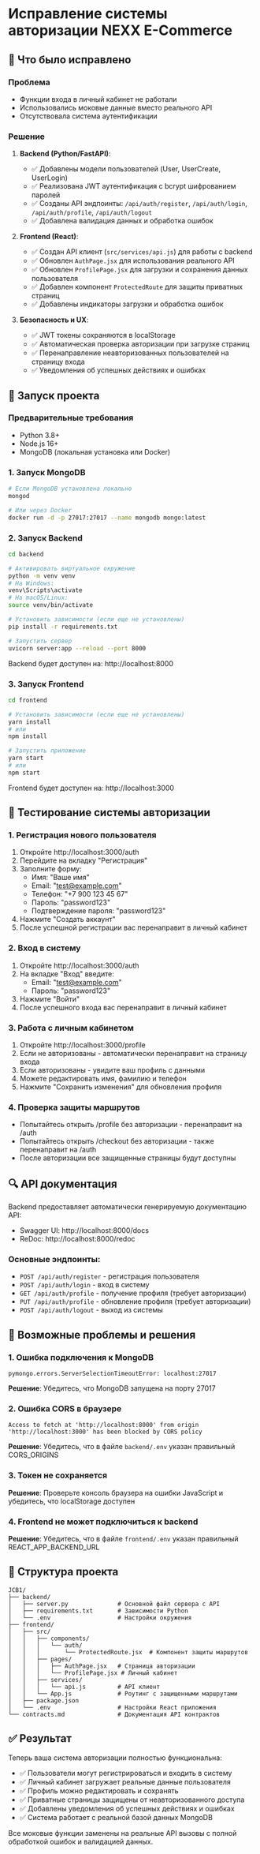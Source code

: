 # Исправление системы авторизации NEXX E-Commerce

## 🔧 Что было исправлено

### Проблема
- Функции входа в личный кабинет не работали
- Использовались моковые данные вместо реального API
- Отсутствовала система аутентификации

### Решение
1. **Backend (Python/FastAPI)**:
   - ✅ Добавлены модели пользователей (User, UserCreate, UserLogin)
   - ✅ Реализована JWT аутентификация с bcrypt шифрованием паролей
   - ✅ Созданы API эндпоинты: `/api/auth/register`, `/api/auth/login`, `/api/auth/profile`, `/api/auth/logout`
   - ✅ Добавлена валидация данных и обработка ошибок

2. **Frontend (React)**:
   - ✅ Создан API клиент (`src/services/api.js`) для работы с backend
   - ✅ Обновлен `AuthPage.jsx` для использования реального API
   - ✅ Обновлен `ProfilePage.jsx` для загрузки и сохранения данных пользователя
   - ✅ Добавлен компонент `ProtectedRoute` для защиты приватных страниц
   - ✅ Добавлены индикаторы загрузки и обработка ошибок

3. **Безопасность и UX**:
   - ✅ JWT токены сохраняются в localStorage
   - ✅ Автоматическая проверка авторизации при загрузке страниц
   - ✅ Перенаправление неавторизованных пользователей на страницу входа
   - ✅ Уведомления об успешных действиях и ошибках

## 🚀 Запуск проекта

### Предварительные требования
- Python 3.8+
- Node.js 16+
- MongoDB (локальная установка или Docker)

### 1. Запуск MongoDB
```bash
# Если MongoDB установлена локально
mongod

# Или через Docker
docker run -d -p 27017:27017 --name mongodb mongo:latest
```

### 2. Запуск Backend
```bash
cd backend

# Активировать виртуальное окружение
python -m venv venv
# На Windows:
venv\Scripts\activate
# На macOS/Linux:
source venv/bin/activate

# Установить зависимости (если еще не установлены)
pip install -r requirements.txt

# Запустить сервер
uvicorn server:app --reload --port 8000
```

Backend будет доступен на: http://localhost:8000

### 3. Запуск Frontend
```bash
cd frontend

# Установить зависимости (если еще не установлены)
yarn install
# или
npm install

# Запустить приложение
yarn start
# или
npm start
```

Frontend будет доступен на: http://localhost:3000

## 📱 Тестирование системы авторизации

### 1. Регистрация нового пользователя
1. Откройте http://localhost:3000/auth
2. Перейдите на вкладку "Регистрация"
3. Заполните форму:
   - Имя: "Ваше имя"
   - Email: "test@example.com"
   - Телефон: "+7 900 123 45 67"
   - Пароль: "password123"
   - Подтверждение пароля: "password123"
4. Нажмите "Создать аккаунт"
5. После успешной регистрации вас перенаправит в личный кабинет

### 2. Вход в систему
1. Откройте http://localhost:3000/auth
2. На вкладке "Вход" введите:
   - Email: "test@example.com"
   - Пароль: "password123"
3. Нажмите "Войти"
4. После успешного входа вас перенаправит в личный кабинет

### 3. Работа с личным кабинетом
1. Откройте http://localhost:3000/profile
2. Если не авторизованы - автоматически перенаправит на страницу входа
3. Если авторизованы - увидите ваш профиль с данными
4. Можете редактировать имя, фамилию и телефон
5. Нажмите "Сохранить изменения" для обновления профиля

### 4. Проверка защиты маршрутов
- Попытайтесь открыть /profile без авторизации - перенаправит на /auth
- Попытайтесь открыть /checkout без авторизации - также перенаправит на /auth
- После авторизации все защищенные страницы будут доступны

## 🔍 API документация

Backend предоставляет автоматически генерируемую документацию API:
- Swagger UI: http://localhost:8000/docs
- ReDoc: http://localhost:8000/redoc

### Основные эндпоинты:
- `POST /api/auth/register` - регистрация пользователя
- `POST /api/auth/login` - вход в систему
- `GET /api/auth/profile` - получение профиля (требует авторизации)
- `PUT /api/auth/profile` - обновление профиля (требует авторизации)
- `POST /api/auth/logout` - выход из системы

## 🐛 Возможные проблемы и решения

### 1. Ошибка подключения к MongoDB
```
pymongo.errors.ServerSelectionTimeoutError: localhost:27017
```
**Решение**: Убедитесь, что MongoDB запущена на порту 27017

### 2. Ошибка CORS в браузере
```
Access to fetch at 'http://localhost:8000' from origin 'http://localhost:3000' has been blocked by CORS policy
```
**Решение**: Убедитесь, что в файле `backend/.env` указан правильный CORS_ORIGINS

### 3. Токен не сохраняется
**Решение**: Проверьте консоль браузера на ошибки JavaScript и убедитесь, что localStorage доступен

### 4. Frontend не может подключиться к backend
**Решение**: Убедитесь, что в файле `frontend/.env` указан правильный REACT_APP_BACKEND_URL

## 📁 Структура проекта

```
JCB1/
├── backend/
│   ├── server.py              # Основной файл сервера с API
│   ├── requirements.txt       # Зависимости Python
│   └── .env                   # Настройки окружения
├── frontend/
│   ├── src/
│   │   ├── components/
│   │   │   └── auth/
│   │   │       └── ProtectedRoute.jsx  # Компонент защиты маршрутов
│   │   ├── pages/
│   │   │   ├── AuthPage.jsx   # Страница авторизации
│   │   │   └── ProfilePage.jsx # Личный кабинет
│   │   ├── services/
│   │   │   └── api.js         # API клиент
│   │   └── App.js             # Роутинг с защищенными маршрутами
│   ├── package.json
│   └── .env                   # Настройки React приложения
└── contracts.md               # Документация API контрактов
```

## ✅ Результат

Теперь ваша система авторизации полностью функциональна:
- ✅ Пользователи могут регистрироваться и входить в систему
- ✅ Личный кабинет загружает реальные данные пользователя
- ✅ Профиль можно редактировать и сохранять
- ✅ Приватные страницы защищены от неавторизованного доступа
- ✅ Добавлены уведомления об успешных действиях и ошибках
- ✅ Система работает с реальной базой данных MongoDB

Все моковые функции заменены на реальные API вызовы с полной обработкой ошибок и валидацией данных.